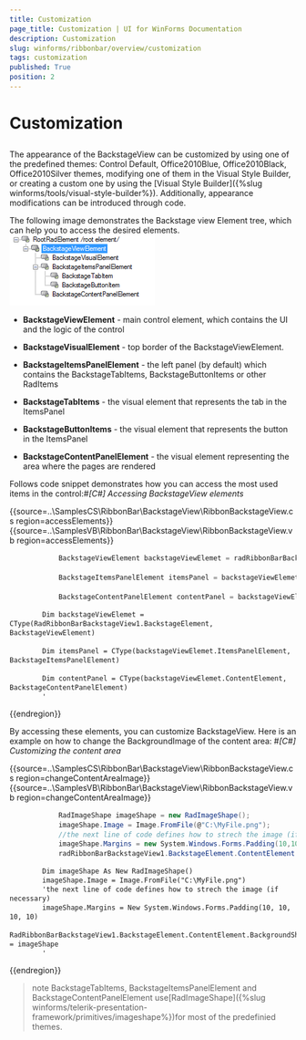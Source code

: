 ```yaml
---
title: Customization
page_title: Customization | UI for WinForms Documentation
description: Customization
slug: winforms/ribbonbar/overview/customization
tags: customization
published: True
position: 2
---
```


# Customization



## 

The appearance of the BackstageView can be customized by using one of the predefined themes: Control Default, Office2010Blue,
        	Office2010Black, Office2010Silver themes, modifying one of them in the Visual Style Builder, or creating a custom one by using
        	the [Visual Style Builder]({%slug winforms/tools/visual-style-builder%}).
        	Additionally, appearance modifications can be introduced through code.
        

The following image demonstrates the Backstage view Element tree, which can help you to access the desired elements.  ![ribbonbar-backstage-view-customization 001](images/ribbonbar-backstage-view-customization001.png)

* __BackstageViewElement__ - main control element, which contains the UI and the logic of the control

* __BackstageVisualElement__ - top border of the BackstageViewElement.

* __BackstageItemsPanelElement__ - the left panel (by default) which contains the BackstageTabItems, 
        BackstageButtonItems or other RadItems

* __BackstageTabItems__ - the visual element that represents the tab in the ItemsPanel

* __BackstageButtonItems__ - the visual element that represents the button in the ItemsPanel

* __BackstageContentPanelElement__ - the visual element representing the area where the pages are rendered

Follows code snippet demonstrates how you can access the most used items in the control:#_[C#] Accessing BackstageView elements_

	



{{source=..\SamplesCS\RibbonBar\BackstageView\RibbonBackstageView.cs region=accessElements}} 
{{source=..\SamplesVB\RibbonBar\BackstageView\RibbonBackstageView.vb region=accessElements}} 

````C#
            BackstageViewElement backstageViewElemet = radRibbonBarBackstageView1.BackstageElement;
            
            BackstageItemsPanelElement itemsPanel = backstageViewElemet.ItemsPanelElement;

            BackstageContentPanelElement contentPanel = backstageViewElemet.ContentElement;
````
````VB.NET
        Dim backstageViewElemet = CType(RadRibbonBarBackstageView1.BackstageElement, BackstageViewElement)

        Dim itemsPanel = CType(backstageViewElemet.ItemsPanelElement, BackstageItemsPanelElement)

        Dim contentPanel = CType(backstageViewElemet.ContentElement, BackstageContentPanelElement)
        '
````

{{endregion}} 




By accessing these elements, you can customize BackstageView. Here is an example on how to change the BackgroundImage of the content area:
		#_[C#] Customizing the content area_

	



{{source=..\SamplesCS\RibbonBar\BackstageView\RibbonBackstageView.cs region=changeContentAreaImage}} 
{{source=..\SamplesVB\RibbonBar\BackstageView\RibbonBackstageView.vb region=changeContentAreaImage}} 

````C#
            RadImageShape imageShape = new RadImageShape();
            imageShape.Image = Image.FromFile(@"C:\MyFile.png");
            //the next line of code defines how to strech the image (if necessary)
            imageShape.Margins = new System.Windows.Forms.Padding(10,10,10,10);
            radRibbonBarBackstageView1.BackstageElement.ContentElement.BackgroundShape = imageShape;
````
````VB.NET
        Dim imageShape As New RadImageShape()
        imageShape.Image = Image.FromFile("C:\MyFile.png")
        'the next line of code defines how to strech the image (if necessary)
        imageShape.Margins = New System.Windows.Forms.Padding(10, 10, 10, 10)
        RadRibbonBarBackstageView1.BackstageElement.ContentElement.BackgroundShape = imageShape
        '
````

{{endregion}} 




>note BackstageTabItems, BackstageItemsPanelElement and BackstageContentPanelElement use[RadImageShape]({%slug winforms/telerik-presentation-framework/primitives/imageshape%})for most of the predefinied themes.
>

